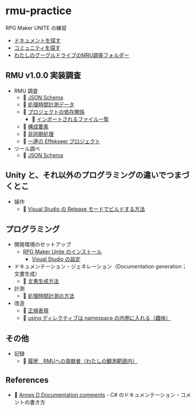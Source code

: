 # rmu-practice

RPG Maker UNITE の練習

* [ドキュメントを探す](./docs/research/documents.md)
* [コミュニティを探す](./docs/research/community.md)
* [わたしのグーグルドライブのMRU調査フォルダー](https://drive.google.com/drive/folders/1WG7hXB7dCu4QVRpg7_NB0JDE4Yq3Jdf8?usp=sharing)

## RMU v1.0.0 実装調査

* RMU 調査
  * 📁 [JSON Schema](./data/json-schema/)
  * 📁 [処理時間計測データ](./data/stopwatch)
  * 📄 [プロジェクトの依存関係](./docs/research/project-dependencies.md)
    * 📄 [インポートされるファイル一覧](./docs/research/import-files.md)
  * 📄 [構成要素](./docs/research/components.md)
  * 📄 [非同期処理](./docs/research/asynchronous-processing.md)
  * 📄 [一連の Effekseer プロジェクト](./docs/research/effekseer.md)
* ツール調べ
  * 📄 [JSON Schema](./docs/tools/json-schema.md)

## Unity と、それ以外のプログラミングの違いでつまづくとこ

* 操作
    * 📄 [Visual Studio の Release モードでビルドする方法](./docs/operation/build-in-release-mode-on-visual-studio.md)

## プログラミング

* 開発環境のセットアップ
    * [RPG Maker Unite のインストール](./docs/research/install-rmu.md)
        * [Visual Studio の設定](./docs/research/visual-studio.md)
* ドキュメンテーション・ジェネレーション（Documentation generation；文書生成）
    * 📄 [文書生成方法](./docs/operation/how-to-generate-documentation.md)
* 計測
    * 📄 [処理時間計測の方法](./docs/processing-time-measurement-method.md)
* 改造
    * 📄 [正規表現](./docs/remodeling/regular-expression.md)
    * 📄 [using ディレクティブは namespace の内側に入れる（趣味）](./docs/remodeling/using-directive-in-namespace.md)

## その他

* 記録
    * 📄 [履歴　RMUへの貢献者（わたしの観測範囲内）](./docs/history/contributors.md)

## References

* 📖 [Annex D Documentation comments](https://learn.microsoft.com/en-us/dotnet/csharp/language-reference/language-specification/documentation-comments#d34-example) - C# のドキュメンテーション・コメントの書き方
